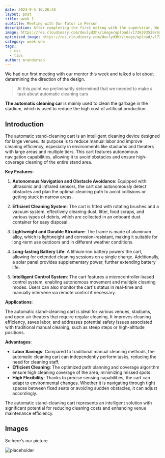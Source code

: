 ```yaml
---
date: 2024-9-5 16:26:40
layout: post
title: week 1
subtitle: Meeting with Our Tutor in Person
description: After completing the first meting with the supervisor, We introduced ourselves to the group and completed a preliminary plan for our topic.
image: https://res.cloudinary.com/doulyd3hk/image/upload/v1726303520/ma8ikmf1hqcygxsw6rrh.jpg
optimized_image: https://res.cloudinary.com/doulyd3hk/image/upload/v1726303520/ma8ikmf1hqcygxsw6rrh.jpg
category: week one
tags:
  - css
  - tips
author: mranderson
---
```


We had our first meeting with our mentor this week and talked a lot about determining the direction of the design.

> At this point we preliminarily determined that we needed to make a task about automatic cleaning cars

**The automatic cleaning car** is mainly used to clean the garbage in the stadium, which is used to reduce the high cost of artificial production.
## Introduction
The automatic stand-cleaning cart is an intelligent cleaning device designed for large venues. Its purpose is to reduce manual labor and improve cleaning efficiency, especially in environments like stadiums and theaters with large areas and multiple tiers. This cart features autonomous navigation capabilities, allowing it to avoid obstacles and ensure high-coverage cleaning of the entire stand area.

**Key Features**:

1. **Autonomous Navigation and Obstacle Avoidance**: Equipped with ultrasonic and infrared sensors, the cart can autonomously detect obstacles and plan the optimal cleaning path to avoid collisions or getting stuck in narrow areas.

2. **Efficient Cleaning System**: The cart is fitted with rotating brushes and a vacuum system, effectively cleaning dust, litter, food scraps, and various types of debris, which are collected in an onboard dust container for easy disposal.

3. **Lightweight and Durable Structure**: The frame is made of aluminum alloy, which is lightweight and corrosion-resistant, making it suitable for long-term use outdoors and in different weather conditions.

4. **Long-lasting Battery Life**: A lithium-ion battery powers the cart, allowing for extended cleaning sessions on a single charge. Additionally, a solar panel provides supplementary power, further extending battery life.

5. **Intelligent Control System**: The cart features a microcontroller-based control system, enabling autonomous movement and multiple cleaning modes. Users can also monitor the cart's status in real-time and manually intervene via remote control if necessary.

**Applications**:

The automatic stand-cleaning cart is ideal for various venues, stadiums, and open-air theaters that require regular cleaning. It improves cleaning efficiency, saves labor, and addresses potential safety issues associated with traditional manual cleaning, such as steep steps or high-altitude positions.

**Advantages**:

- **Labor Savings**: Compared to traditional manual cleaning methods, the automatic cleaning cart can independently perform tasks, reducing the need for cleaning staff.
- **Efficient Cleaning**: The optimized path planning and coverage algorithm ensure high cleaning coverage of the area, minimizing missed spots.
- **High Flexibility**: Thanks to precise sensing capabilities, the cart can adapt to environmental changes. Whether it is navigating through tight spaces between fixed seats or avoiding sudden obstacles, it can adjust accordingly.

The automatic stand-cleaning cart represents an intelligent solution with significant potential for reducing cleaning costs and enhancing venue maintenance efficiency.

## Images

So here's our picture

![placeholder](https://res.cloudinary.com/do41bagc1/image/upload/v1727696659/kqcuzcv8eihmrqhjiv3d.jpg)











